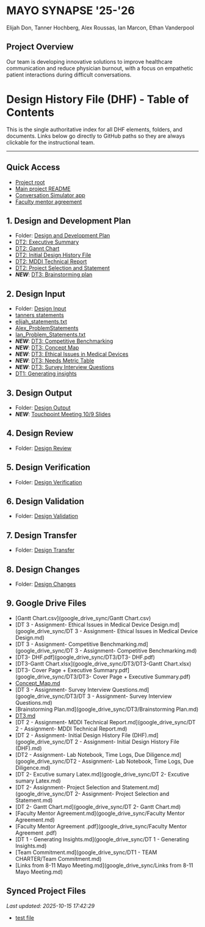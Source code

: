 # MAYO SYNAPSE '25-'26

Elijah Don, Tanner Hochberg, Alex Roussas, Ian Marcon, Ethan Vanderpool

## Project Overview

Our team is developing innovative solutions to improve healthcare communication and reduce physician burnout, with a focus on empathetic patient interactions during difficult conversations.

# Design History File (DHF) - Table of Contents

This is the single authoritative index for all DHF elements, folders, and documents. Links below go directly to GitHub paths so they are always clickable for the instructional team.

---

## Quick Access

- [Project root](https://github.com/TACH04/Synapse)
- [Main project README](https://github.com/TACH04/Synapse/blob/main/README.md)
- [Conversation Simulator app](https://github.com/TACH04/Synapse/tree/main/conversation_simulator)
- [Faculty mentor agreement](https://docs.google.com/document/d/1EbIBCBrqXn5RQOfy2CxHYSGoEEQS3a-x_ovXuJsahxc/edit?usp=drive_link)

## 1. Design and Development Plan

- Folder: [Design and Development Plan](https://github.com/TACH04/Synapse/tree/main/DHF/Design%20and%20Development%20Plan)
- [DT2: Executive Summary](https://docs.google.com/document/d/1IE4xTCh0bBcmDYOl6ENvlDSGPHQiXXtJ1KLKYGw3GDY/edit?usp=drive_link)
- [DT2: Gannt Chart](https://docs.google.com/spreadsheets/d/1v-3db-a8KPiC-tAE2uTQkt1zlNN7pOveQJ3bjupPCNw/edit?usp=drive_link)
- [DT2: Initial Design History File](https://docs.google.com/document/d/1ZGKpiBo09NvjRLXrCT-WZjgMbCEisN2xN1vwIlr4zqQ/edit?usp=drive_link)
- [DT2: MDDI Technical Report](https://docs.google.com/document/d/1bY_rUbhvNfxos7Ye2asOFa4g3rgQjFmpw1CLbrqYdX0/edit?usp=drive_link)
- [DT2: Project Selection and Statement](https://docs.google.com/document/d/1ZIm5112BKRVF3WArS-glyYQeEtchvlUhHJRpa3YtjyE/edit?usp=drive_link)
- ***NEW***: [DT3: Brainstorming plan](https://docs.google.com/document/d/1C9rGscbJzZMOgr0zOocJoMNPMxebgnE4BjAtaCV8BWc/edit?usp=drive_link)


## 2. Design Input

- Folder: [Design Input](https://github.com/TACH04/Synapse/tree/main/DHF/Design%20Input)
- [tanners statements](https://github.com/TACH04/Synapse/blob/main/DHF/Design%20Input/Team%20Problem%20Statements/tanners%20statements)
- [elijah_statements.txt](https://github.com/TACH04/Synapse/blob/main/DHF/Design%20Input/Team%20Problem%20Statements/elijah_statements.txt)
- [Alex_ProblemStatements](https://github.com/TACH04/Synapse/blob/main/DHF/Design%20Input/Team%20Problem%20Statements/Alex_ProblemStatements)
- [Ian_Problem_Statements.txt](https://github.com/TACH04/Synapse/blob/main/DHF/Design%20Input/Team%20Problem%20Statements/Ian_Problem_Statements.txt)
- ***NEW***: [DT3: Competitive Benchmarking](https://docs.google.com/document/d/1S2kfCfjrz_N6uJE-bNW_vn9k8RCKPb37ds7B4hZXVxY/edit?usp=drive_link) 
- ***NEW***: [DT3: Concept Map](https://docs.google.com/document/d/1xj2NNwJ8OQZbndGWVdGvJ9wKfdVO_ARfO34rUiCiuks/edit?usp=drive_link)
- ***NEW***: [DT3: Ethical Issues in Medical Devices](https://docs.google.com/document/d/1UIjjGRLe42mS3-UX6jP7cUdUyXfGw2fUPiTCERRQqGg/edit?usp=drive_link)
- ***NEW***: [DT3: Needs Metric Table](https://docs.google.com/document/d/1Rn6ign4Q32LNvc7bvyXXkeR5QmWC3LUQZaWAUHecsU0/edit?usp=drive_link)
- ***NEW***: [DT3: Survey Interview Questions](https://docs.google.com/document/d/1ZWAlE8qKRAdotSlWmRBeya8JlQiNOT1w30CeQTqDZ2E/edit?usp=drive_link)
- [DT1: Generating insights](https://docs.google.com/document/d/1kNAxS7c4XYkPLRYb_zfLALkN51bi4Dif1TdJimjG3eg/edit?usp=drive_link)


## 3. Design Output

- Folder: [Design Output](https://github.com/TACH04/Synapse/tree/main/DHF/Design%20Output)
- ***NEW***: [Touchpoint Meeting 10/9 Slides](https://docs.google.com/presentation/d/1ns0ZDvTHIcmyZcgFo3FhUwHNYUX99S2SuaqlfBuAWkE/edit?usp=drive_link)

## 4. Design Review

- Folder: [Design Review](https://github.com/TACH04/Synapse/tree/main/DHF/Design%20Review)

## 5. Design Verification

- Folder: [Design Verification](https://github.com/TACH04/Synapse/tree/main/DHF/Design%20Verification)

## 6. Design Validation

- Folder: [Design Validation](https://github.com/TACH04/Synapse/tree/main/DHF/Design%20Validation)

## 7. Design Transfer

- Folder: [Design Transfer](https://github.com/TACH04/Synapse/tree/main/DHF/Design%20Transfer)

## 8. Design Changes

- Folder: [Design Changes](https://github.com/TACH04/Synapse/tree/main/DHF/Design%20Changes)

## 9. Google Drive Files

- [Gantt Chart.csv](google_drive_sync/Gantt Chart.csv)
- [DT 3 - Assignment- Ethical Issues in Medical Device Design.md](google_drive_sync/DT 3 - Assignment- Ethical Issues in Medical Device Design.md)
- [DT 3 - Assignment- Competitive Benchmarking.md](google_drive_sync/DT 3 - Assignment- Competitive Benchmarking.md)
- [DT3- DHF.pdf](google_drive_sync/DT3/DT3- DHF.pdf)
- [DT3-Gantt Chart.xlsx](google_drive_sync/DT3/DT3-Gantt Chart.xlsx)
- [DT3- Cover Page + Executive Summary.pdf](google_drive_sync/DT3/DT3- Cover Page + Executive Summary.pdf)
- [Concept_Map.md](google_drive_sync/DT3/Concept_Map.md)
- [DT 3 - Assignment- Survey Interview Questions.md](google_drive_sync/DT3/DT 3 - Assignment- Survey Interview Questions.md)
- [Brainstorming Plan.md](google_drive_sync/DT3/Brainstorming Plan.md)
- [DT3.md](google_drive_sync/DT3/DT3.md)
- [DT 2 - Assignment- MDDI Technical Report.md](google_drive_sync/DT 2 - Assignment- MDDI Technical Report.md)
- [DT 2 - Assignment- Initial Design History File (DHF).md](google_drive_sync/DT 2 - Assignment- Initial Design History File (DHF).md)
- [DT2 - Assignment- Lab Notebook, Time Logs, Due Diligence.md](google_drive_sync/DT2 - Assignment- Lab Notebook, Time Logs, Due Diligence.md)
- [DT 2- Excutive sumary Latex.md](google_drive_sync/DT 2- Excutive sumary Latex.md)
- [DT 2- Assignment- Project Selection and Statement.md](google_drive_sync/DT 2- Assignment- Project Selection and Statement.md)
- [DT 2- Gantt Chart.md](google_drive_sync/DT 2- Gantt Chart.md)
- [Faculty Mentor Agreement.md](google_drive_sync/Faculty Mentor Agreement.md)
- [Faculty Mentor Agreement .pdf](google_drive_sync/Faculty Mentor Agreement .pdf)
- [DT 1 - Generating Insights.md](google_drive_sync/DT 1 - Generating Insights.md)
- [Team Commitment.md](google_drive_sync/DT1 - TEAM CHARTER/Team Commitment.md)
- [Links from 8-11 Mayo Meeting.md](google_drive_sync/Links from 8-11 Mayo Meeting.md) 





## Synced Project Files

*Last updated: 2025-10-15 17:42:29*

- [test file](https://github.com/TACH04/Synapse/blob/main/Google%20Drive%20Folder/test%20file.md)
